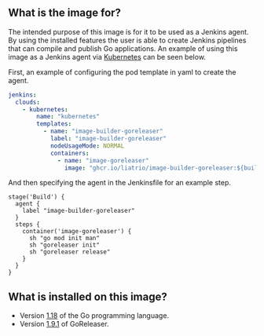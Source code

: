## What is the image for?
The intended purpose of this image is for it to be used as a Jenkins agent. By using the installed features the user is able to create Jenkins pipelines that can compile and publish Go applications. An example of using this image as a Jenkins agent via [Kubernetes](https://plugins.jenkins.io/kubernetes/) can be seen below. 

First, an example of configuring the pod template in yaml to create the agent.

```yaml
jenkins:
  clouds:
    - kubernetes:
        name: "kubernetes"
        templates:
          - name: "image-builder-goreleaser"
            label: "image-builder-goreleaser"
            nodeUsageMode: NORMAL
            containers:
              - name: "image-goreleaser"
                image: "ghcr.io/liatrio/image-builder-goreleaser:${builder_images_version}"
```
And then specifying the agent in the Jenkinsfile for an example step.

```jenkins
stage('Build') {
  agent {
    label "image-builder-goreleaser"
  }
  steps {
    container('image-goreleaser') {
      sh "go mod init man"
      sh "goreleaser init"
      sh "goreleaser release"
    }
  }
}
```

## What is installed on this image?
- Version [1.18](https://go.dev/dl/) of the Go programming language.
- Version [1.9.1](https://goreleaser.com/install/) of GoReleaser.


